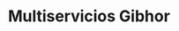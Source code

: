 ---
title: "Multiservicios Gibhor"
url: /puerto-la-cruz/multiservicios-gibhor/
shop: reparación de automóviles
---